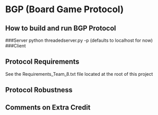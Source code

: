 # BGP (Board Game Protocol)

## How to build and run BGP Protocol
###Server
    python threadedserver.py -p <port number> (defaults to localhost for now)
###Client

## Protocol Requirements
  See the Requirements_Team_8.txt file located at the root of this project

## Protocol Robustness

## Comments on Extra Credit
